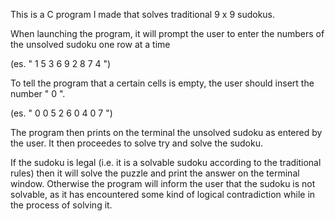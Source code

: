 This is a C program I made that solves traditional 9 x 9 sudokus.

When launching the program, it will prompt the user to enter the numbers of the unsolved sudoku one row at a time

(es. " 1 5 3 6 9 2 8 7 4 ")

To tell the program that a certain cells is empty, the user should insert the number " 0 ".

(es. " 0 0 5 2 6 0 4 0 7 ")

The program then prints on the terminal the unsolved sudoku as entered by the user. It then proceedes to solve try and solve the sudoku.

If the sudoku is legal (i.e. it is a solvable sudoku according to the traditional rules) then it will solve the puzzle and print the answer on the terminal window.
Otherwise the program will inform the user that the sudoku is not solvable, as it has encountered some kind of logical contradiction while in the process of solving it.
